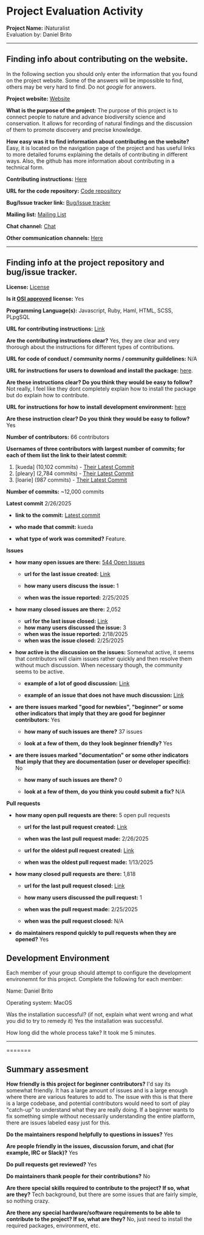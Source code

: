 # Project Evaluation Activity



__Project Name:__  iNaturalist  
Evaluation by: Daniel Brito


---

## Finding info about contributing on the website.

In the following section you should only enter the information that you
found on the project website. Some of the answers will be impossible to find, others
may be very hard to find. Do not _google_ for answers.

__Project website:__ [Website](https://www.inaturalist.org/)

__What is the purpose of the project:__ 
The purpose of this project is to connect people to nature and advance biodiversity science and conservation. It allows for recording of natural findings and the discussion of them to promote discovery and precise knowledge.

__How easy was it to find information about contributing on the website?__ 
Easy, it is located on the navigation page of the project and has useful links to more detailed forums explaining the details of contributing in different ways. Also, the github has more information about contributing in a technical form.

__Contributing instructions:__ [Here](https://help.inaturalist.org/en/support/solutions/folders/151000552105) 

__URL for the code repository:__ [Code repository](https://github.com/inaturalist/inaturalist)

__Bug/Issue tracker link:__ [Bug/Issue tracker](https://github.com/inaturalist/inaturalist/issues)

__Mailing list:__ [Mailing List](https://www.inaturalist.org/blog)

__Chat channel:__ [Chat](https://forum.inaturalist.org/)

__Other communication channels:__ [Here](https://forum.inaturalist.org/)


---

## Finding info at the project repository and bug/issue tracker.

__License:__ [License](https://github.com/inaturalist/inaturalist/blob/main/MIT-LICENSE)


__Is it [OSI approved](https://opensource.org/licenses/alphabetical) license:__ Yes 

__Programming Language(s):__ Javascript, Ruby, Haml, HTML, SCSS, PLpgSQL

__URL for contributing instructions:__ [Link](https://github.com/inaturalist/inaturalist/blob/main/CONTRIBUTING.md)

__Are the contributing instructions clear?__ 
Yes, they are clear and very thorough about the instructions for different types of contributions.

__URL for code of conduct / community norms / community guildelines:__ N/A

__URL for instructions for users to download and install the package:__  [here](https://github.com/inaturalist/inaturalist/blob/main/CONTRIBUTING.md). 


__Are these instructions clear? Do you think they would be easy to follow?__ Not really, I feel like they dont completely explain how to install the package but do explain how to contribute.


__URL for instructions for how to install development environment:__ [here](https://github.com/inaturalist/inaturalist/blob/main/CONTRIBUTING.md)

__Are these instruction clear? Do you think they would be easy to follow?__ Yes


__Number of contributors:__ 66 contributors


__Usernames of three contributors with largest number of commits; for
each of them list the link to their latest commit__:

1. [kueda] (10,102 commits) - [Their Latest Commit](https://github.com/inaturalist/inaturalist/commit/c7a9b71552de8a9047d0480095e8d6ce3f749d04)
1. [pleary] (2,784 commits) - [Their Latest Commit](https://github.com/inaturalist/inaturalist/commits?author=pleary)
1. [loarie] (987 commits) - [Their Latest Commit](https://github.com/inaturalist/inaturalist/commit/003bd957bfd76e1210ca80547dcf6271f9dcada1)


__Number of commits:__ ~12,000 commits

__Latest commit__ 2/26/2025

- __link to the commit:__ [Latest commit](https://github.com/inaturalist/inaturalist/commit/c7a9b71552de8a9047d0480095e8d6ce3f749d04)

- __who made that commit:__ kueda

- __what type of work was commited?__ Feature.


__Issues__

- __how many open issues are there:__ [544 Open Issues](https://github.com/inaturalist/inaturalist/issues)

    - __url for the last issue created:__ [Link](https://github.com/inaturalist/inaturalist/issues/4417)

    - __how many users discuss the issue:__ 1
    
    - __when was the issue reported:__ 2/25/2025
    

- __how many closed issues are there:__ 2,052
    - __url for the last issue closed:__ [Link](https://github.com/inaturalist/inaturalist/issues/4408)
    - __how many users discussed the issue:__ 3
    - __when was the issue reported:__ 2/18/2025
    - __when was the issue closed:__ 2/25/2025

- __how active is the discussion on the issues:__ Somewhat active, it seems that contributors will claim issues rather quickly and then resolve them without much discussion. When necessary though, the community seems to be active.

    - __example of a lot of good discussion:__ [Link](https://github.com/inaturalist/inaturalist/issues/4255)
    
    - __example of an issue that does not have much discussion:__ [Link](https://github.com/inaturalist/inaturalist/issues/4417)



- __are there issues marked "good for newbies", "beginner" or some other indicators that imply that they are good for beginner contributors:__ Yes

    - __how many of such issues are there?__ 37 issues
    
    - __look at a few of them, do they look beginner friendly?__ Yes



- __are there issues marked "documentation" or some other indicators that imply that they are documentation (user or developer specific):__ No

    - __how many of such issues are there?__ 0
    
    - __look at a few of them, do you think you could submit a fix?__ N/A



__Pull requests__

- __how many open pull requests are there:__ 5 open pull requests

    - __url for the last pull request created:__ [Link](https://github.com/inaturalist/inaturalist/pull/4421)
    
    - __when was the last pull request made:__ 2/26/2025

    - __url for the oldest pull request created:__ [Link](https://github.com/inaturalist/inaturalist/pull/4347)
    
    - __when was the oldest pull request made:__ 1/13/2025

- __how many closed pull requests are there:__ 1,818

    - __url for the last pull request closed:__ [Link](https://github.com/inaturalist/inaturalist/pull/4419)
    
    - __how many users discussed the pull request:__ 1
    
    - __when was the pull request made:__  2/25/2025
    
    - __when was the pull request closed:__ N/A
    

- __do maintainers respond quickly to pull requests when they are opened?__ Yes


## Development Environment 

Each member of your group should attempt to configure the development environemnt 
for this project. Complete the following for each member:

Name: Daniel Brito

Operating system: MacOS

Was the installation successful? (if not, explain what went wrong and 
what you did to try to remedy it) Yes the installation was successful.

How long did the whole process take? It took me 5 minutes.

-----------

=======


## Summary assesment
__How friendly is this project for beginner contributors?__ I'd say its somewhat friendly. It has a large amount of issues and is a large enough where there are various features to add to. The issue with this is that there is a large codebase, and potential contributors would need to sort of play "catch-up" to understand what they are really doing. If a beginner wants to fix something simple without necessarily understanding the entire platform, there are issues labeled easy just for this.




__Do the maintainers respond helpfully to questions in issues?__ Yes



__Are people friendly in the issues, discussion forum, and chat (for example, IRC or Slack)?__ Yes




__Do pull requests get reviewed?__ Yes



__Do maintainers thank people for their contributions?__ No



__Are there special skills required to contribute to the project? If so, what are they?__ Tech background, but there are some issues that are fairly simple, so nothing crazy.



__Are there any special hardware/software requirements to be able to contribute to the project? If so, what are they?__ No, just need to install the required packages, environment, etc.

